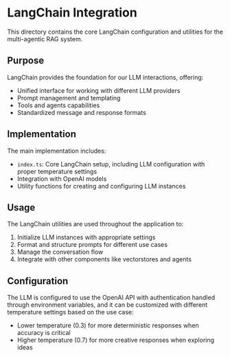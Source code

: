 # LangChain Integration

This directory contains the core LangChain configuration and utilities for the multi-agentic RAG system.

## Purpose

LangChain provides the foundation for our LLM interactions, offering:

- Unified interface for working with different LLM providers
- Prompt management and templating
- Tools and agents capabilities
- Standardized message and response formats

## Implementation

The main implementation includes:

- `index.ts`: Core LangChain setup, including LLM configuration with proper temperature settings
- Integration with OpenAI models
- Utility functions for creating and configuring LLM instances

## Usage

The LangChain utilities are used throughout the application to:

1. Initialize LLM instances with appropriate settings
2. Format and structure prompts for different use cases
3. Manage the conversation flow
4. Integrate with other components like vectorstores and agents

## Configuration

The LLM is configured to use the OpenAI API with authentication handled through environment variables, and it can be customized with different temperature settings based on the use case:

- Lower temperature (0.3) for more deterministic responses when accuracy is critical
- Higher temperature (0.7) for more creative responses when exploring ideas 